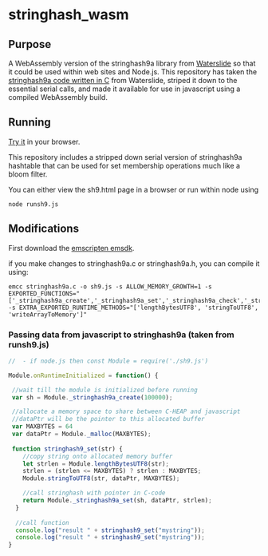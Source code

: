 # stringhash_wasm

## Purpose
A WebAssembly version of the stringhash9a library from [Waterslide](https://github.com/waterslidekid/waterslide)
so that it could be used within web sites and Node.js.  This repository has taken the [stringhash9a code written in C](https://github.com/waterslidekid/waterslide/blob/master/src/include/stringhash9a.h) from Waterslide, striped it down to the essential serial calls, and made it available for use in javascript using a compiled WebAssembly build.

## Running
[Try it](https://htmlpreview.github.io/?https://github.com/waterslidekid/stringhash_wasm/blob/master/sh9.html) in your browser.

This repository includes a stripped down serial version of stringhash9a hashtable that can be used for set membership operations much like a bloom filter.

You can either view the sh9.html page in a browser or run within node using
```console
node runsh9.js
```

## Modifications
First download the [emscripten emsdk](http://kripken.github.io/emscripten-site/docs/getting_started/downloads.html).

if you make changes to stringhash9a.c or stringhash9a.h, you can compile it using:
```console
emcc stringhash9a.c -o sh9.js -s ALLOW_MEMORY_GROWTH=1 -s EXPORTED_FUNCTIONS="['_stringhash9a_create','_stringhash9a_set','_stringhash9a_check','_stringhash9a_destroy','_main']" -s EXTRA_EXPORTED_RUNTIME_METHODS="['lengthBytesUTF8', 'stringToUTF8', 'writeArrayToMemory']" 
```

### Passing data from javascript to stringhash9a (taken from runsh9.js)
```javascript
//  - if node.js then const Module = require('./sh9.js')

Module.onRuntimeInitialized = function() {

 //wait till the module is initialized before running
 var sh = Module._stringhash9a_create(100000);

 //allocate a memory space to share between C-HEAP and javascript
 //dataPtr will be the pointer to this allocated buffer
 var MAXBYTES = 64
 var dataPtr = Module._malloc(MAXBYTES);
 
 function stringhash9_set(str) {
    //copy string onto allocated memory buffer
    let strlen = Module.lengthBytesUTF8(str);
    strlen = (strlen <= MAXBYTES) ? strlen : MAXBYTES;
    Module.stringToUTF8(str, dataPtr, MAXBYTES);

    //call stringhash with pointer in C-code
    return Module._stringhash9a_set(sh, dataPtr, strlen);
  }
  
  //call function
  console.log("result " + stringhash9_set("mystring"));
  console.log("result " + stringhash9_set("mystring"));
}
````

